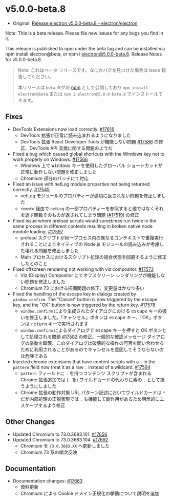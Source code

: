 # v5.0.0-beta.8

* Original: [Release electron v5.0.0-beta.8 - electron/electron](https://github.com/electron/electron/releases/tag/v5.0.0-beta.8)

Note: This is a beta release. Please file new issues for any bugs you find in it.

This release is published to npm under the beta tag and can be installed via npm install electron@beta, or npm i electron@5.0.0-beta.8.
Release Notes for v5.0.0-beta.8

> Note: これはベータ リリースです。なにかバグを見つけた場合は issue 報告してください。
>
> 本リリースは `beta` タグの [npm](https://www.npmjs.com/package/electron) として公開しており `npm install electron@beta` または `npm i electron@5.0.0-beta.8` でインストールできます。

## Fixes

* DevTools Extensions now load correctly. [#17616](https://github.com/electron/electron/pull/17616)
  * DevTools 拡張が正常に読み込まれるようになりました
  * DevTools 拡張 React Developer Tools が機能しない問題 [#17586](https://github.com/electron/electron/issues/17586) の修正、DevTools API 互換に関する問題のようだ
* Fixed a bug which caused global shortcuts with the Windows key not to work properly on Windows. [#17566](https://github.com/electron/electron/pull/17566)
  * Windows 上で <kbd>Windows</kbd> キーを使用したグローバル ショートカットが正常に動作しない問題を修正しました
  * Chromium 部分のパッチにて対応
* Fixed an issue with netLog module properties not being returned correctly. [#17545](https://github.com/electron/electron/pull/17545)
  * netLog モジュールのプロパティーが適切に返されない問題を修正しました
  * `remote` 経由で `netLog` の一部プロパティーを参照すると値ではなくそれを返す関数そのものが返されてしまう問題 ([#17519](https://github.com/electron/electron/issues/17519)) の修正
* Fixed issue where preload scripts would sometimes run twice in the same process in different contexts resulting in broken native node module loading. [#17597](https://github.com/electron/electron/pull/17597)
  * preload スクリプトが同一プロセス内の異なるコンテキストで重複実行されることによりネイティブの Node.js モジュールの読み込みが考慮した壊れる問題を修正しました
  * Main プロセスにおけるスクリプト処理の競合状態を回避するように修正したとのこと
* Fixed offscreen rendering not working with viz compositor. [#17572](https://github.com/electron/electron/pull/17572)
  * Viz (Display) Compositor にてオフスクリーン レンダリングが機能しない問題を修正しました
  * Chromium 73 における描画問題の修正、変更量はかなり多い
* Fixed the handling of the escape key in dialogs created by `window.confirm`. The "Cancel" button is now triggered by the escape key, and the "OK" button is now triggered by the return key. [#17578](https://github.com/electron/electron/pull/17578)
  * `window.confirm` により生成されたダイアログにおける <kbd>escape</kbd> キーの扱いを修正しました。「キャンセル」ボタンは <kbd>escape</kbd> キー、「OK」ボタンは <kbd>return</kbd> キーで実行されます
  * `window.confirm` によるダイアログで <kbd>escape</kbd> キーを押すと OK ボタンとして処理される問題 [#17502](https://github.com/electron/electron/issues/17502) の修正、一般的な確認メッセージ ダイアログの挙動を踏襲、このダイアログは破壊的な操作の可否を問い合わせるために利用されることがあるのでキャンセルを意図してそうならないのは危険である
* Injected chrome extensions that have content scripts with a `.` in the `pattern` field now treat it as a raw `.` instead of a wildcard. [#17594](https://github.com/electron/electron/pull/17594)
  * `pattern` フィールドに `.` を持つコンテンツ スクリプトが含まれる Chrome 拡張追加では (`.` を) ワイルドカードの代わりに素の `.` として扱うようにしました
  * Chrome 拡張の動作対象 URL パターン記述においてワイルドカードは `*` だが内部処理の正規表現では `.` も機能して副作用があるため明示的にエスケープするよう修正

## Other Changes

* Updated Chromium to 73.0.3683.101. [#17656](https://github.com/electron/electron/pull/17656)
* Updated Chromium to 73.0.3683.104. [#17692](https://github.com/electron/electron/pull/17692)
  * Chromium を `73.0.3683.XX` へ更新しました
  * Chromium 73 系の順次反映

## Documentation

* Documentation changes: [#17663](https://github.com/electron/electron/pull/17663)
  * 資料更新
  * Chromium による Cookie ドメイン正規化の挙動について説明を追加
